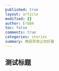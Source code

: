 ```yaml
---
published: true
layout: article
modified: {}
author: ErbB4
toc: false
comments: true
categories: stories
summary: 再捉弄我让你好看
---
```


## 测试标题